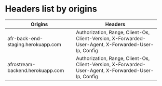 # Headers list by origins 

| Origins |  Headers |
|----|---|
| afr-back-end-staging.herokuapp.com |Authorization, Range, Client-Os, Client-Version, X-Forwarded-User-Agent, X-Forwarded-User-Ip, Config|
| afrostream-backend.herokuapp.com   |Authorization, Range, Client-Os, Client-Version, X-Forwarded-User-Agent, X-Forwarded-User-Ip, Config|
